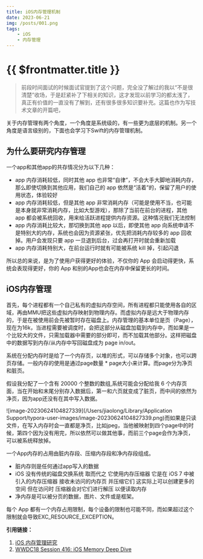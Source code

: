 ```yaml
---
title: iOS内存管理机制
date: 2023-06-21
img: /posts/001.png
tags:
    - iOS
    - 内存管理
---
```


# {{ $frontmatter.title }} <Badge type="tip" :text="String($frontmatter.date).slice(0,10)" />



> 前段时间面试的时候面试官提到了这个问题，完全没了解过的我以“不是很清楚”收场，于是赶紧补了下相关的知识，这才发现以前学习的都太浅了，真正有价值的一直没有了解到，还有很多很多知识要补充。这篇也作为写技术文章的开篇吧，

关于内存管理有两个角度，一个角度是系统级的，有一些更为底层的机制。另一个角度是语言级别的，下面也会学习下Swift的内存管理机制。

## 为什么要研究内存管理

一个app和其他app的共存情况分为以下几种：

- app 内存消耗较低，同时其他 app 也非常“自律”，不会大手大脚地消耗内存，那么即使切换到其他应用，我们自己的 app 依然是“活着”的，保留了用户的使用状态，体验较好
- app 内存消耗较低，但是其他 app 非常消耗内存（可能是使用不当，也可能是本身就非常消耗内存，比如大型游戏），那除了当前在前台的进程，其他 app 都会被系统回收，用来给活跃进程提供内存资源。这种情况我们无法控制
- app 内存消耗比较大，那切换到其他 app 以后，即使其他 app 向系统申请不是特别大的内存，系统也会因为资源紧张，优先把消耗内存较多的 app 回收掉。用户会发现只要 app 一旦退到后台，过会再打开时就会重新加载
- app 内存消耗特别大，在前台运行时就有可能被系统 kill 掉，引起闪退

所以总的来说，是为了使用户获得更好的体验，不仅你的 App 会启动得更快，系统会表现得更好，你的 App 和别的App也会在内存中保留更长的时间。



## iOS内存管理

首先，每个进程都有一个自己私有的虚拟内存空间，所有进程都只能使用各自的区域，再由MMU把这些虚拟内存映射到物理内存。而虚拟内存是远大于物理内存的，于是在被使用前会先被暂时存在磁盘上。内存管理的基本单位是页（Page），现在为16k，当进程需要被调度时，会把这部分从磁盘加载到内存中，而如果是一个比较大的文件，只需加载器中需要的部分即可，而不加载其他部分。这样把磁盘中的数据写到内存/从内存中写回磁盘成为 page in/out。

系统在分配内存时是给了一个内存页，以堆的形式，可以存储多个对象，也可以跨页存储。一般内存的使用是通过page数量 * page大小来计算。而page分为净页和脏页。

假设我分配了一个含有 20000 个整数的数组,系统可能会分配给我 6 个内存页面，当在开始和末尾分别存入数据后，第一和六页就变成了脏页，而中间的依然为净页，因为app还没有在其中写入数据。

![image-20230624104827339](/Users/jiaolong/Library/Application Support/typora-user-images/image-20230624104827339.png)而如果是只读文件，在写入内存时会一直都是净页，比如jpeg，当他被映射到四个page中的时候，第四个因为没有用完，所以依然可以做其他事，而前三个page会作为净页，可以被系统释放掉。

一个App内存的占用由脏内存段、压缩内存段和净内存段组成。

- 脏内存则是任何通过app写入的数据
- iOS 没有传统的磁盘交换系统 取而代之 它使用内存压缩器 它是在 iOS 7 中被引入的内存压缩器 接收未访问的内存页 并压缩它们 这实际上可以创建更多的空间 但在访问时 压缩器会对它们进行解压 以便读取内存
- 净内存是可以被分页的数据，图片、文件或是框架。

每个 App 都有一个内存占用限制，每个设备的限制也可能不同，而如果超过这个限制就会导致EXC_RESOURCE_EXCEPTION。



**引用链接：**

1. [iOS 内存管理研究](https://zhuanlan.zhihu.com/p/49829766) 
2. [WWDC18 Session 416: iOS Memory Deep Dive](https://developer.apple.com/wwdc18/416)

